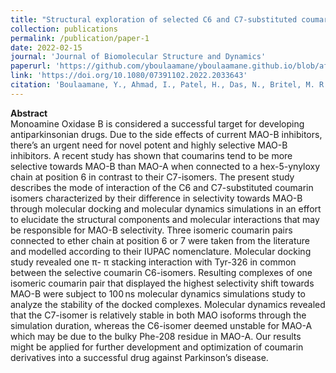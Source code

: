 ```yaml
---
title: "Structural exploration of selected C6 and C7-substituted coumarin isomers as selective MAO-B inhibitors"
collection: publications
permalink: /publication/paper-1
date: 2022-02-15
journal: 'Journal of Biomolecular Structure and Dynamics'
paperurl: 'https://github.com/yboulaamane/yboulaamane.github.io/blob/af06823e566981801aded5ac446478bd7702727c/files/paper-1.pdf'
link: 'https://doi.org/10.1080/07391102.2022.2033643'
citation: 'Boulaamane, Y., Ahmad, I., Patel, H., Das, N., Britel, M. R., & Maurady, A. (2022). Structural exploration of selected C6 and C7-substituted coumarin isomers as selective MAO-B inhibitors. Journal of Biomolecular Structure and Dynamics, 1-15.'
---
```


**Abstract**  
Monoamine Oxidase B is considered a successful target for developing antiparkinsonian drugs. Due to the side effects of current MAO-B inhibitors, there’s an urgent need for novel potent and highly selective MAO-B inhibitors. A recent study has shown that coumarins tend to be more selective towards MAO-B than MAO-A when connected to a hex-5-ynyloxy chain at position 6 in contrast to their C7-isomers. The present study describes the mode of interaction of the C6 and C7-substituted coumarin isomers characterized by their difference in selectivity towards MAO-B through molecular docking and molecular dynamics simulations in an effort to elucidate the structural components and molecular interactions that may be responsible for MAO-B selectivity. Three isomeric coumarin pairs connected to ether chain at position 6 or 7 were taken from the literature and modelled according to their IUPAC nomenclature. Molecular docking study revealed one π- π stacking interaction with Tyr-326 in common between the selective coumarin C6-isomers. Resulting complexes of one isomeric coumarin pair that displayed the highest selectivity shift towards MAO-B were subject to 100 ns molecular dynamics simulations study to analyze the stability of the docked complexes. Molecular dynamics revealed that the C7-isomer is relatively stable in both MAO isoforms through the simulation duration, whereas the C6-isomer deemed unstable for MAO-A which may be due to the bulky Phe-208 residue in MAO-A. Our results might be applied for further development and optimization of coumarin derivatives into a successful drug against Parkinson’s disease.
